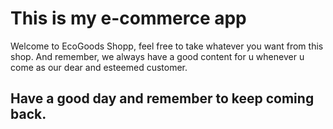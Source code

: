 # This is my e-commerce app

Welcome to EcoGoods Shopp, feel free to take whatever you want from this shop.
And remember, we always have a good content for u whenever u come as our dear and esteemed customer.

## Have a good day and remember to keep coming back.